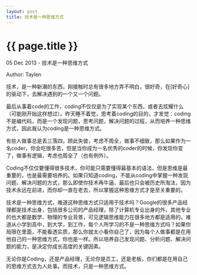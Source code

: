 ```yaml
---
layout: post
title: 技术是一种思维方式
---
```


{{ page.title }}
=================

<p class="meta">05 Dec 2013 - 技术是一种思维方式</p>
<p class="meta">Author: Taylen</p>

技术，是一种新潮的东西，刚接触时总有很多地方弄不明白，很好奇，在[好奇心]的驱动下，去解决遇到的一个又一个问题。

最后从事着code的工作，coding不仅仅是为了实现某个东西，或者去炫耀什么（可能刚开始这样想过）。昨天睡不着觉，思考着coding的目的，才发觉：coding不是编代码，而是一个发现问题，思考问题，解决问题的过程，从而培养一种思维方式，因此我认为coding是一种思维方式。

有些人做事总是丢三落四，顾此失彼，考虑不周全，做事不细致，那么如果作为一名coder，你会吃很多苦，但是当你成为一名优秀的coder的时候，你发现你变了，做事有逻辑，考虑也周全了（也有例外）。

Coding不仅仅要懂得很多技术，你可能只需要懂得最基本的语法，但是思维是最重要的，也是最需要培养的。如果只知道coding，不能从coding中掌握一种发现问题、解决问题的方式，那么即使你技术再牛逼，最后也只会被历史所淘汰，因为技术永远在前进，而你却一直在老去，所以掌握这种思维方式才是至关重要的。

技术是一种思维方式，难道这种思维方式只适用于技术吗？Google的很多产品经理都是技术出身，包括很多公司的产品经理，除了计算机专业出身的外，其他专业的也大都是数学、物理的专业背景，可见逻辑思维能力在很多地方都是适用的。难道从小学到高中，到大学，到工作，每个人所学习的不是一种思维方式吗？如果你局限在里面，不能看透实质，那么你就太小看你自己了，因为每个人做事都是在用他自己的一种思维方式，你也是一样。所以培养自己发现问题、分析问题、解决问题的能力，是决定你成长高度的关键因素。

无论你是Coding，还是产品经理，无论你是员工，还是老板，你们都是在用自己的思维方式去为人处事。而技术，只是一种思维方式。

